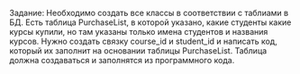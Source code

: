 Задание:
Необходимо создать все классы в соответствии с таблиами в БД.
Есть таблица PurchaseList, в которой указано, какие студенты какие курсы купили, но там указаны только имена студентов
и названия курсов. Нужно создать связку course_id и student_id и написать код, который их заполнит на основании таблицы
PurchaseList. Таблица должна создаваться и заполнятся из программного кода.
